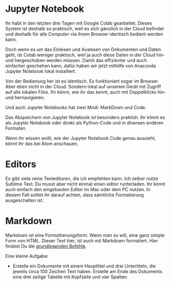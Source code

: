 # Jupyter Notebook

Ihr habt in den letzten drei Tagen mit Google Colab gearbeitet. Dieses System ist deshalb so praktisch, weil es sich gänzlich in der Cloud befindet und deshalb für alle Computer via ihrem Browser identisch bedient werden kann.

Doch wenn es um das Einlesen und Auslesen von Dokumenten und Daten geht, ist Colab weniger praktisch, weil ja auch diese Daten in der Cloud hin- und hergeschoben werden müssen. Damit das effizienter und auch einfacher geschehen kann, dafür haben wir jetzt mithilfe von Anaconda Jupyter Notebook lokal installiert.

Von der Bedienung her ist es identisch. Es funktioniert sogar im Browser. Aber eben nicht in der Cloud. Sondern lokal auf unserem Gerät mit Zugriff auf alle lokalen Files. Ihr könnt, wie ihr das kennt, auch mit Doppelklicks hin- und hernavigieren.

Und auch Jupyter Notebooks hat zwei Modi: MarkDown und Code.

Das Abspeichern von Jupyter Notebook ist besonders praktish. Ihr könnt es als Jupyter Notebook oder direkt als Python-Code und in diversen anderen Formaten.

Wenn ihr wissen wollt, wie der Jupyter Notebook Code genau aussieht, könnt ihr das bei Atom anschauen.

# Editors

Es gibt viele reine Texteditoren, die ich empfehlen kann. Ich selber nutze Sublime Text. Du musst aber nicht einmal einen editor runterladen. Ihr könnt auch einfach den eingebauten Editor im Mac oder dem PC nutzen. In diesem Fall solltet ihr darauf achten, dass sämtliche Formatierung ausgeschalten ist. 

# Markdown

Markdown ist eine Formattierungsform. Wenn man so will, eine ganz simple Form von HTML. Dieser Text hier, ist auch mit Markdown formatiert. Hier findest Du die [grundlegenden Befehle](https://www.markdownguide.org/cheat-sheet/).

Eine kleine Aufgabe: 

- Erstelle ein Dokumente mit einem Haupttitel und drei Untertiteln, die jeweils circa 100 Zeichen Text haben. Erstelle am Ende des Dokuments eine drei zeilige Tabelle mit Kopfzeile und vier Spalten.

